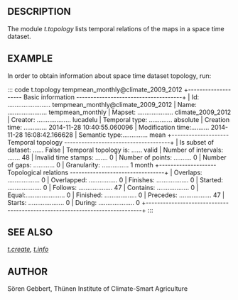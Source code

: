 ## DESCRIPTION

The module *t.topology* lists temporal relations of the maps in a space
time dataset.

## EXAMPLE

In order to obtain information about space time dataset topology, run:

::: code
    t.topology tempmean_monthly@climate_2009_2012
     +-------------------- Basic information -------------------------------------+
     | Id: ........................ tempmean_monthly@climate_2009_2012
     | Name: ...................... tempmean_monthly
     | Mapset: .................... climate_2009_2012
     | Creator: ................... lucadelu
     | Temporal type: ............. absolute
     | Creation time: ............. 2014-11-28 10:40:55.060096
     | Modification time:.......... 2014-11-28 16:08:42.166628
     | Semantic type:.............. mean
     +-------------------- Temporal topology -------------------------------------+
     | Is subset of dataset: ...... False
     | Temporal topology is: ...... valid
     | Number of intervals: ....... 48
     | Invalid time stamps: ....... 0
     | Number of points: .......... 0
     | Number of gaps: ............ 0
     | Granularity: ............... 1 month
     +-------------------- Topological relations ---------------------------------+
     | Overlaps: .................. 0
     | Overlapped: ................ 0
     | Finishes: .................. 0
     | Started: ................... 0
     | Follows: ................... 47
     | Contains: .................. 0
     | Equal:...................... 0
     | Finished: .................. 0
     | Precedes: .................. 47
     | Starts: .................... 0
     | During: .................... 0
     +----------------------------------------------------------------------------+
:::

## SEE ALSO

*[t.create](t.create.html), [t.info](t.info.html)*

## AUTHOR

Sören Gebbert, Thünen Institute of Climate-Smart Agriculture
